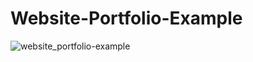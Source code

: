# Website-Portfolio-Example
![website_portfolio-example ](https://user-images.githubusercontent.com/62521719/190796131-214011e1-1a57-4d77-a8aa-0716f45eec4e.png)

